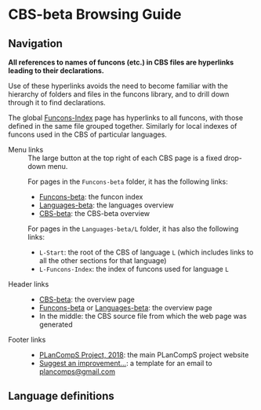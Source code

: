 CBS-beta Browsing Guide
=======================

Navigation
----------

**All references to names of funcons (etc.) in CBS files are hyperlinks leading
to their declarations.**

Use of these hyperlinks avoids the need to become familiar with the hierarchy of
folders and files in the funcons library, and to drill down through it to find
declarations.

The global [Funcons-Index] page has hyperlinks to all funcons, with those 
defined in the same file grouped together. Similarly for local indexes
of funcons used in the CBS of particular languages.

<dl>
  <dt>Menu links</dt>
  <dd>
  The large button at the top right of each CBS page is a fixed drop-down menu.
    
  For pages in the `Funcons-beta` folder, it has the following links:
  - [Funcons-beta]: the funcon index
  - [Languages-beta]: the languages overview 
  - [CBS-beta]: the CBS-beta overview

  For pages in the `Languages-beta/L` folder, it has also the following links:
  - `L-Start`: the root of the CBS of language `L` (which includes links to
    all the other sections for that language)
  - `L-Funcons-Index`: the index of funcons used for language `L`
  </dd>

  <dt>Header links</dt>
  <dd>

  - [CBS-beta]: the overview page
  - [Funcons-beta] or [Languages-beta]: the overview page
  - In the middle: the CBS source file from which the web page was generated

  </dd>

  <dt>Footer links</dt>
  <dd>
  
  - [PLanCompS Project, 2018]: the main PLanCompS project website
  - [Suggest an improvement...]: a template for an email to plancomps@gmail.com
    
  </dd>
</dl>

Language definitions
--------------------




[Funcons-beta]: ../Funcons-beta/Funcons-Index/index.html

[Funcons-Index]: ../Funcons-beta/Funcons-Index/index.html

[Languages-beta]: ../Languages-beta/index.md

[CBS-beta]: ../index.md

[PLanCompS Project, 2018]: http://plancomps.org

[Suggest an improvement...]: mailto:plancomps@gmail.com